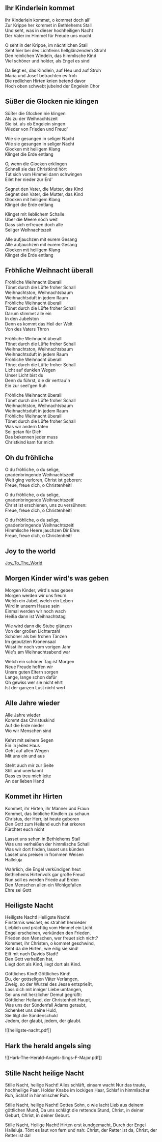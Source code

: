 ## Ihr Kinderlein kommet

Ihr Kinderlein kommet, o kommet doch all'  
Zur Krippe her kommet in Bethlehems Stall  
Und seht, was in dieser hochheiligen Nacht  
Der Vater im Himmel für Freude uns macht

O seht in der Krippe, im nächtlichen Stall  
Seht hier bei des Lichtleins hellglänzendem Strahl  
Den reinlichen Windeln, das himmlische Kind  
Viel schöner und holder, als Engel es sind

Da liegt es, das Kindlein, auf Heu und auf Stroh  
Maria und Josef betrachten es froh  
Die redlichen Hirten knien betend davor  
Hoch oben schwebt jubelnd der Engelein Chor

## Süßer die Glocken nie klingen

Süßer die Glocken nie klingen  
Als zu der Weihnachtszeit  
Sie ist, als ob Engelein singen  
Wieder von Frieden und Freud'

Wie sie gesungen in seliger Nacht  
Wie sie gesungen in seliger Nacht  
Glocken mit heiligem Klang  
Klinget die Erde entlang

O, wenn die Glocken erklingen  
Schnell sie das Christkind hört  
Tut sich vom Himmel dann schwingen  
Eilet her nieder zur Erd'

Segnet den Vater, die Mutter, das Kind  
Segnet den Vater, die Mutter, das Kind  
Glocken mit heiligem Klang  
Klinget die Erde entlang

Klinget mit lieblichem Schalle  
Über die Meere noch weit  
Dass sich erfreuen doch alle  
Seliger Weihnachtszeit

Alle aufjauchzen mit eurem Gesang  
Alle aufjauchzen mit eurem Gesang  
Glocken mit heiligem Klang  
Klinget die Erde entlang

## Fröhliche Weihnacht überall

Fröhliche Weihnacht überall  
Tönet durch die Lüfte froher Schall  
Weihnachtston, Weihnachtsbaum  
Weihnachtsduft in jedem Raum  
Fröhliche Weihnacht überall  
Tönet durch die Lüfte froher Schall  
Darum stimmet alle ein  
In den Jubelston  
Denn es kommt das Heil der Welt  
Von des Vaters Thron

Fröhliche Weihnacht überall  
Tönet durch die Lüfte froher Schall  
Weihnachtston, Weihnachtsbaum  
Weihnachtsduft in jedem Raum  
Fröhliche Weihnacht überall  
Tönet durch die Lüfte froher Schall  
Licht auf dunklen Wegen  
Unser Licht bist du  
Denn du führst, die dir vertrau'n  
Ein zur seel'gen Ruh

Fröhliche Weihnacht überall  
Tönet durch die Lüfte froher Schall  
Weihnachtston, Weihnachtsbaum  
Weihnachtsduft in jedem Raum  
Fröhliche Weihnacht überall  
Tönet durch die Lüfte froher Schall  
Was wir andern taten  
Sei getan für Dich  
Das bekennen jeder muss  
Christkind kam für mich

## Oh du fröhliche

O du fröhliche, o du selige,  
gnadenbringende Weihnachtszeit!  
Welt ging verloren, Christ ist geboren:  
Freue, freue dich, o Christenheit!

O du fröhliche, o du selige,  
gnadenbringende Weihnachtszeit!  
Christ ist erschienen, uns zu versühnen:  
Freue, freue dich, o Christenheit!

O du fröhliche, o du selige,  
gnadenbringende Weihnachtszeit!  
Himmlische Heere jauchzen Dir Ehre:  
Freue, freue dich, o Christenheit!

## Joy to the world

[Joy_To_The_World](https://moritzmoeller.github.io/Website/PDFs/Music/Christmas/Joy_To_The_World-Antioch.pdf)

## Morgen Kinder wird's was geben

Morgen Kinder, wird's was geben  
Morgen werden wir uns freu'n  
Welch ein Jubel, welch ein Leben  
Wird in unserm Hause sein  
Einmal werden wir noch wach  
Heißa dann ist Weihnachtstag

Wie wird dann die Stube glänzen  
Von der großen Lichterzahl  
Schöner als bei frohen Tänzen  
Im geputzten Kronensaal  
Wisst ihr noch vom vorigen Jahr  
Wie's am Weihnachtsabend war

Welch ein schöner Tag ist Morgen  
Neue Freude hoffen wir  
Unsre guten Eltern sorgen  
Lange, lange schon dafür  
Oh gewiss wer sie nicht ehrt  
Ist der ganzen Lust nicht wert
## Alle Jahre wieder

Alle Jahre wieder  
Kommt das Christuskind  
Auf die Erde nieder  
Wo wir Menschen sind

Kehrt mit seinem Segen  
Ein in jedes Haus  
Geht auf allen Wegen  
Mit uns ein und aus

Steht auch mir zur Seite  
Still und unerkannt  
Dass es treu mich leite  
An der lieben Hand
## Kommet ihr Hirten

Kommet, ihr Hirten, ihr Männer und Fraun  
Kommet, das liebliche Kindlein zu schaun  
Christus, der Herr, ist heute geboren  
Den Gott zum Heiland euch hat erkoren  
Fürchtet euch nicht

Lasset uns sehen in Bethlehems Stall  
Was uns verheißen der himmlische Schall  
Was wir dort finden, lasset uns künden  
Lasset uns preisen in frommen Weisen  
Halleluja

Wahrlich, die Engel verkündigen heut  
Bethlehems Hirtenvolk gar große Freud  
Nun soll es werden Friede auf Erden  
Den Menschen allen ein Wohlgefallen  
Ehre sei Gott


## Heiligste Nacht

Heiligste Nacht! Heiligste Nacht!  
Finsternis weichet, es strahlet hernieder  
Lieblich und prächtig vom Himmel ein Licht  
Engel erscheinen, verkünden den Frieden,  
Frieden den Menschen, wer freuet sich nicht?  
Kommet, ihr Christen, o kommet geschwind,  
Seht da die Hirten, wie eilig sie sind!  
Eilt mit nach Davids Stadt!  
Den Gott verheißen hat,  
Liegt dort als Kind, liegt dort als Kind.

Göttliches Kind! Göttliches Kind!  
Du, der gottseligen Väter Verlangen,  
Zweig, so der Wurzel des Jesse entsprießt,  
Lass dich mit inniger Liebe umfangen,  
Sei uns mit herzlicher Demut gegrüßt:  
Göttlicher Heiland, der Christenheit Haupt,  
Was uns der Sündenfall Adams geraubt,  
Schenket uns deine Huld,  
Sie tilgt die Sündenschuld  
Jedem, der glaubt, jedem, der glaubt.

![[heiligste-nacht.pdf]]
## Hark the herald angels sing

![[Hark-The-Herald-Angels-Sings-F-Major.pdf]]
## Stille Nacht heilige Nacht

Stille Nacht, heilige Nacht! 
Alles schläft, einsam wacht 
Nur das traute, hochheilige Paar. 
Holder Knabe im lockigen Haar, 
Schlaf in himmlischer Ruh, 
Schlaf in himmlischer Ruh. 

Stille Nacht, heilige Nacht! 
Gottes Sohn, o wie lacht 
Lieb aus deinem göttlichen Mund, 
Da uns schlägt die rettende Stund, 
Christ, in deiner Geburt, 
Christ, in deiner Geburt. 

Stille Nacht, Heilige Nacht!
Hirten erst kundgemacht,
Durch der Engel Halleluja.
Tönt es laut von fern und nah:
Christ, der Retter ist da,
Christ, der Retter ist da!
